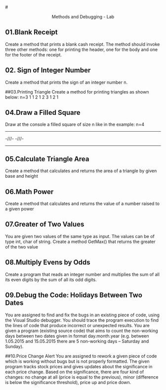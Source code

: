 #<p align="center"> Methods and Debugging - Lab <p>

## 01.Blank Receipt
Create a method that prints a blank cash receipt. The method should invoke three other methods: one for printing the header, one for the body and one for the footer of the receipt. 

## 02.	Sign of Integer Number
Create a method that prints the sign of an integer number n.

##03.Printing Triangle
Create a method for printing triangles as shown below: n=3
1
1 2
1 2 3
1 2
1

## 04.Draw a Filled Square
Draw at the console a filled square of size n like in the example: n=4
 ________
 -\/\/\/-
 -\/\/\/-
 ________

## 05.Calculate Triangle Area
Create a method that calculates and returns the area of a triangle by given base and height

## 06.Math Power
Create a method that calculates and returns the value of a number raised to a given power

## 07.Greater of Two Values
You are given two values of the same type as input. The values can be of type int, char of string. Create a method GetMax() that returns the greater of the two value

## 08.Multiply Evens by Odds
Create a program that reads an integer number and multiplies the sum of all its even digits by the sum of all its odd digits.

## 09.Debug the Code: Holidays Between Two Dates
You are assigned to find and fix the bugs in an existing piece of code, using the Visual Studio debugger. You should trace the program execution to find the lines of code that produce incorrect or unexpected results.
You are given a program (existing source code) that aims to count the non-working days between two dates given in format day.month.year (e.g. between 1.05.2015 and 15.05.2015 there are 5 non-working days – Saturday and Sunday).

##10.Price Change Alert
You are assigned to rework a given piece of code which is working without bugs but is not properly formatted. 
The given program tracks stock prices and gives updates about the significance in each price change. Based on the significance, there are four kind of changes: no change at all (price is equal to the previous), minor (difference is below the significance threshold), price up and price down. 
